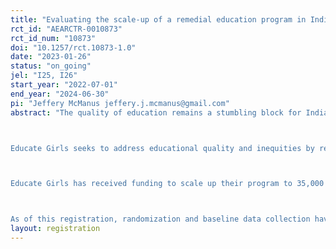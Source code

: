 ```yaml
---
title: "Evaluating the scale-up of a remedial education program in India"
rct_id: "AEARCTR-0010873"
rct_id_num: "10873"
doi: "10.1257/rct.10873-1.0"
date: "2023-01-26"
status: "on_going"
jel: "I25, I26"
start_year: "2022-07-01"
end_year: "2024-06-30"
pi: "Jeffery McManus jeffery.j.mcmanus@gmail.com"
abstract: "The quality of education remains a stumbling block for Indian schoolchildren. According to the 2018 Annual Status of Education Report (ASER), which assesses a representative sample of students in every district in India, only 27% of children in grade 3 and 50% of children in grade 5 can read at the grade 2-level. 72% of children in grade 5 are unable to complete a subtraction problem from the grade 2 curriculum.

Educate Girls seeks to address educational quality and inequities by recruiting and managing a large staff of field coordinators and a network of community-based volunteers to deliver their programming to tens of thousands of the poorest and most remote villages in India. Educate Girls’ core program involves in-school remedial instruction in reading, math, and English to students in grades 3 to 5 in government primary schools. From 2015 to 2018, Educate Girls participated in a clustered randomized controlled trial of their in-school program across 332 schools, which found that Educate Girls’ program had large positive effects on learning outcomes.

Educate Girls has received funding to scale up their program to 35,000 villages over five years. This evaluation will assess whether Educate Girls can maintain high levels of impact at a much larger scale than was previously assessed. We will conduct a clustered randomized controlled trial from 2022 to 2024 in a sample of 267 expansion villages. Children will be sampled at baseline and assessed after one-year and two-years in basic literacy and math skills.

As of this registration, randomization and baseline data collection have been completed. No outcome data has been collected."
layout: registration
---
```


